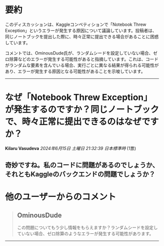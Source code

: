 # 要約 
このディスカッションは、Kaggleコンペティションで「Notebook Threw Exception」というエラーが発生する原因について議論しています。投稿者は、同じノートブックを提出した際に、時々正常に提出できる場合があることに困惑しています。

コメントでは、OminousDude氏が、ランダムシードを設定していない場合、ゼロ除算などのエラーが発生する可能性があると指摘しています。これは、コードがランダムな要素を含んでいる場合、実行ごとに異なる結果が得られる可能性があり、エラーが発生する原因となる可能性があることを示唆しています。 


---
# なぜ「Notebook Threw Exception」が発生するのですか？同じノートブックで、時々正常に提出できるのはなぜですか？
**Kilaru Vasudeva** *2024年6月15日 土曜日 21:32:39 日本標準時* (1票)

奇妙ですね。私のコードに問題があるのでしょうか、それともKaggleのバックエンドの問題でしょうか？
---
# 他のユーザーからのコメント
> ## OminousDude
> 
> この問題についてもう少し情報をもらえますか？ランダムシードを設定していない場合、ゼロ除算のようなエラーが発生する可能性があります。
> 
> 
> 
--- 

